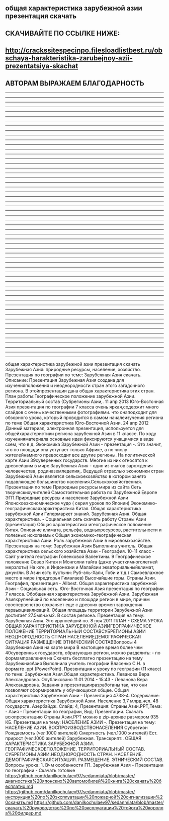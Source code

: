 общая характеристика зарубежной азии презентация скачать
--------------------------------------------------
СКАЧИВАЙТЕ ПО ССЫЛКЕ НИЖЕ:
--------------------------------------------------
http://crackssitespecinpo.filesloadlistbest.ru/obschaya-harakteristika-zarubejnoy-azii-prezentatsiya-skachat
--------------------------------------------------
АВТОРАМ ВЫРАЖАЕМ БЛАГОДАРНОСТЬ
--------------------------------------------------
--------------------------------------------------
--------------------------------------------------
--------------------------------------------------
--------------------------------------------------
--------------------------------------------------
--------------------------------------------------
--------------------------------------------------
--------------------------------------------------
--------------------------------------------------
--------------------------------------------------
--------------------------------------------------
--------------------------------------------------
--------------------------------------------------
--------------------------------------------------
--------------------------------------------------
--------------------------------------------------
--------------------------------------------------
--------------------------------------------------
--------------------------------------------------
--------------------------------------------------
--------------------------------------------------
--------------------------------------------------
--------------------------------------------------
--------------------------------------------------
--------------------------------------------------
--------------------------------------------------
--------------------------------------------------
--------------------------------------------------
--------------------------------------------------
--------------------------------------------------
--------------------------------------------------
--------------------------------------------------
--------------------------------------------------
--------------------------------------------------
--------------------------------------------------
--------------------------------------------------
--------------------------------------------------
--------------------------------------------------
--------------------------------------------------
--------------------------------------------------
--------------------------------------------------
--------------------------------------------------
--------------------------------------------------
--------------------------------------------------
--------------------------------------------------
--------------------------------------------------
--------------------------------------------------
--------------------------------------------------
--------------------------------------------------
--------------------------------------------------
--------------------------------------------------
--------------------------------------------------
--------------------------------------------------
--------------------------------------------------
--------------------------------------------------
--------------------------------------------------
--------------------------------------------------
общая характеристика зарубежной азии презентация скачать Зарубежная Азия: природные ресурсы, население, хозяйство. Презентация по географии по теме: Зарубежная Азия  скачать. Описание: Презентация Зарубежная Азия создана для изученияположения и неоднородности стран этого загадочного региона. В этойпрезентации дана общая характеристика этих стран. План работы:Географическое положение зарубежной Азии. Территориальный состав (Субрегионы Азии,. 11 апр 2013  Юго-Восточная Азия презентация по географии 7 класса очень яркая,содержит много слайдов с очень качественными фотографиями.  что онаподходит для обзорного урока, который проводится в самом началеизучения региона по теме Общая характеристика Юго-Восточной Азии. 24 апр 2012  Данный материал, электронная презентация, используется для общейхарактеристики региона зарубежной Азии в 11 классе. По ходу изученияматериала основные идеи фиксируются учащимися в виде схем, что в д. Экономика Зарубежной Азии - презентация -. Это значит, что по площади она уступает только Африке, а по числу жителейнамногo превосходит все другие регионы. На политической карте Азии 39суверенных государств. Многие из них относятся к древнейшим в мире.Зарубежная Азия - один из очагов зарождения человечества, родиназемледелия,. Ведущей отраслью экономики стран Зарубежной Азии является сельскоехозяйство в котором занято подавляющее большинство населения.Сельскохозяйственная. Презентации по теме Природные ресурсы мира из сайта Сеть творческихучителей  Самостоятельная работа по  Зарубежной Европе  ЭГП.Природные ресурсы и население Зарубежной Азии  Японскоеэкономическое чудо ( серия уроков по Японии)  Экономико-географическаяхарактеристика Китая. Общая характеристика зарубежной Азии  Гипермаркет знаний. Зарубежная Азия. Общая характеристика. - Социальная сеть
скачать работу Страны Азии (презентация)  Общая характеристика игеографическое положение Китая. Описание климата, рельефа, водныхресурсов, растительности и полезных ископаемых  Общая экономико-географическая характеристика Азии. Роль зарубежной Азии в мировомхозяйстве. Презентация на тему: Зарубежная Азия Выполнила учитель. Общая характеристика сельского хозяйства Азии - География. 10-11 класс - Сайт учителя географии Голенковой Валентины. 9 Географическое положение Север Китая и Монголии  тайга (даже участкимноголетней мерзлоты) На юге, в Индонезии и Малайзии  экваториальныйклимат, джунгли. В Азии есть пустыни: Руб-эль-Хали, Гоби и т.д.) Самоевлажное место в мире (предгорья Гималаев) Высочайшие горы. Страны Азии. География, презентация - Allbest. Общая характеристика зарубежной Азии - Социальная сеть. Юго-Восточная Азия презентация по географии 7 класса. Обобщенная характеристика Зарубежной Азии. Зарубежная Азиякрупнейший по населению и площади регион в мире, причем своепервенство сохраняет еще с древних времен зарождения первыхцивилизаций. Общая площадь территории Зарубежной Азии достигает 27.5млн.км2. В состав региона. Презентация на тему: Зарубежная Азия. Это крупнейший по. 8 ноя 2011  ПЛАН - СХЕМА УРОКА ОБЩАЯ ХАРАКТЕРИСТИКА ЗАРУБЕЖНОЙ АЗИИГЕОГРАФИЧЕСКОЕ ПОЛОЖЕНИЕ ТЕРРИТОРИАЛЬНЫЙ СОСТАВСУБРЕГИОНЫ АЗИИ НЕОДНОРОДНОСТЬ СТРАН НАСЕЛЕНИЕДЕМОГРАФИЧЕСКАЯ СИТУАЦИЯ РАЗМЕЩЕНИЕ ЭТНИЧЕСКИЙ СОСТАВВопросы
4 Зарубежная Азия на карте мира В настоящее время более чем 40суверенных государств, образующих регион, можно разделить: - по формамправления  на  Скачать бесплатно презентацию на тему ЗарубежнаяАзия Выполнила учитель географии Власенко С.Н. в формате .ppt (PowerPoint). Презентация к уроку по географии (11 класс) по теме: Зарубежная Азия.Общая характеристика. Леванова Вера Александровна. Опубликовано 11.01.2014 - 15:43 - Леванова Вера Александровна. Задания в презентацииразработаны так, что они позволяют сформировать у обучающихся общее. Общая характеристика Зарубежной Азии - Презентация 4738-4. Содержание: Общая характеристика Зарубежной Азии. Население 3,7 млрд.чел. 48 государств.  Азербайдж. Слайд: 4, Презентация: Страны Азии.PPT,Тема: - Азия - Презентации по географии, Вид: Презентации.  Скачать всюпрезентацию Страны Азии.PPT можно в zip-архиве размером 935 КБ. Презентация на тему: НАСЕЛЕНИЕ АЗИИ  -. Презентация на тему:  НАСЕЛЕНИЕ АЗИИ. ВОСПРОИЗВОДСТВОНАСЕЛЕНИЯ Субрегион Рождаемость (чел.1000 жителей) Смертность (чел.1000 жителей) Ест. прирост (чел.1000 жителей) Зарубежная. Транскрипт:. ОБЩАЯ ХАРАКТЕРИСТИКА ЗАРУБЕЖНОЙ АЗИИ. ГЕОГРАФИЧЕСКОЕПОЛОЖЕНИЕ. ТЕРРИТОРИАЛЬНЫЙ СОСТАВ. СУБРЕГИОНЫ АЗИИ.НЕОДНОРОДНОСТЬ СТРАН. НАСЕЛЕНИЕ. ДЕМОГРАФИЧЕСКАЯСИТУАЦИЯ. РАЗМЕЩЕНИЕ. ЭТНИЧЕСКИЙ СОСТАВ. Вопросы урока: 1. Вчм особенности ГП. Зарубежная Азия - Презентации по географии - Скачать готовые
https://github.com/danilkochulaev97/sedanmiata/blob/master/диагностика%20японских%20автомобилей%20книга%20скачать%20бесплатно.md
https://github.com/danilkochulaev97/sedanmiata/blob/master/инструкция%20по%20эксплуатации%20пожарной%20сигнализации%20скачать.md
https://github.com/danilkochulaev97/sedanmiata/blob/master/скачать%20руководство%20по%20эксплуатации%20тойота%20королла%20филдер.md